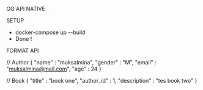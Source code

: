 GO API NATIVE

SETUP

- docker-compose up --build
- Done !

FORMAT API

// Author
{
  "name" : "muksalmina",
  "gender" : "M",
  "email" : "muksalmina@mail.com",
  "age" : 24
}

// Book
{
  "title" : "book one",
  "author_id" : 1,
  "description" : "tes book two"
}

